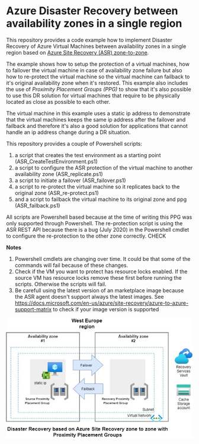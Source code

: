 # Azure Disaster Recovery between availability zones in a single region

This repository provides a code example how to implement Disaster Recovery of Azure Virtual Machines between availability zones in a single region based on 	[Azure Site Recovery (ASR) zone-to-zone](https://docs.microsoft.com/en-us/azure/site-recovery/azure-to-azure-how-to-enable-zone-to-zone-disaster-recovery). 

The example shows how to setup the protection of a virtual machines, how to failover the virtual machine in case of availability zone failure but also how to re-protect the virtual machine so the virtual machine can failback to it's original availability zone when it's restored. This example also includes the use of *Proximity Placement Groups (PPG)* to show that it's also possible to use this DR solution for virtual machines that require to be physically located as close as possible to each other. 

The virtual machine in this example uses a static ip address to demonstrate that the virtual machines keeps the same ip address after the failover and failback and therefore it's also a good solution for applications that cannot handle an ip address change during a DR situation.

This repository provides a couple of Powershell scripts:
1. a script that creates the test environment as a starting point (ASR_CreateTestEnvironment.ps1)
2. a script to configure the ASR protection of the virtual machine to another availability zone (ASR_replicate.ps1)
3. a script to initiate a failover (ASR_failover.ps1)
4. a script to re-protect the virtual machine so it replicates back to the original zone (ASR_re-protect.ps1)
5. and a script to failback the virtual machine to its original zone and ppg (ASR_failback.ps1) 

All scripts are Powershell based because at the time of writing this PPG was only supported through Powershell. The re-protection script is using the ASR REST API because there is a bug (July 2020) in the Powershell cmdlet to configure the re-protection to the other zone correctly. CHECK 

**Notes**
1. Powershell cmdlets are changing over time. It could be that some of the commands will fail because of these changes.
2. Check if the VM you want to protect has resource locks enabled. If the source VM has resource locks remove these first before running the scripts. Otherwise the scripts will fail. 
3. Be carefull using the latest version of an marketplace image because the ASR agent doesn't support always the latest images. See https://docs.microsoft.com/en-us/azure/site-recovery/azure-to-azure-support-matrix to check if your image version is supported 

![Picture of test setup](/images/DRinasingleregion.jpg)
